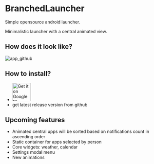 # BranchedLauncher
Simple opensource android launcher.

Minimalistic launcher with a central animated view.

## How does it look like?
![app_github](https://user-images.githubusercontent.com/107051502/173917424-4d72d335-1b16-4028-a842-60d7ddf42e56.gif)


## How to install?
* <a href="https://https://play.google.com/store/apps/details?id=com.existentio.branchedlauncher"><img alt="Get it on Google Play" src="https://play.google.com/intl/en_us/badges/images/generic/en-play-badge.png" height=60px /></a>
* get latest release version from github

## Upcoming features
* Animated central upps will be sorted based on notifications count in ascending order
* Static container for apps selected by person
* Core widgets: weather, calendar
* Settings modal menu
* New animations
